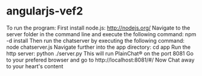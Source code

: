 angularjs-vef2
==============
To run the program:
First install node.js: http://nodejs.org/
Navigate to the server folder in the command line and execute the following command:
npm -d install
Then run the chatserver by executing the following command:
node chatserver.js
Navigate further into the app directory:
cd app
Run the http server:
python ./server.py
This will run PlainChat® on the port 8081
Go to your prefered browser and go to http://localhost:8081/#/
Now Chat away to your heart's content
